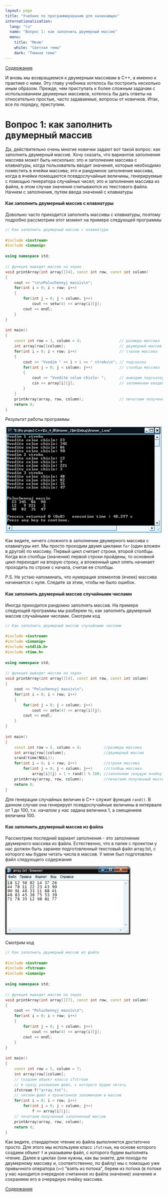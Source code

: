```yaml
---
layout: page
title: "Учебник по программированию для начинающих"
internationalization:
  lang: "ru"
  name: "Вопрос 1: как заполнить двумерный массив"
  menu:
    title: "Меню"
    white: "Светлая тема"
    dark: "Темная тема"
---
```


[Содержание](index.md)

И вновь мы возвращаемся к двумерным массивам в С++, а именно к практике с ними. Эту главу учебника хотелось бы построить несколько иным образом. Прежде, чем приступать к более сложным задачам с использованием двумерных массивов, хотелось бы дать ответы на относительно простые, часто задаваемые, вопросы от новичков. Итак, все по порядку, приступим.

# Вопрос 1: как заполнить двумерный массив
Да, действительно очень многие новички задают вот такой вопрос: как заполнить двумерный массив. Хочу сказать, что вариантов заполнения массива может быть несколько: это и заполнение массива с клавиатуры, когда пользователь вводит значения, которые необходимо поместить в ячейки массива; это и рандомное заполнение массива, когда в ячейки помещаются псевдослучайные величины, генерируемые с помощью генератора случайных чисел; это и заполнение массива из файла, в этом случае значения считываются из текстового файла. Начнем с заполнения, путем ввода значений с клавиатуры

#### Как заполнить двумерный массив с клавиатуры
Довольно часто приходится заполнять массивы с клавиатуры, поэтому подробно рассмотрим этот момент на примере следующей программы

```cpp
// Как заполнить двумерный массив с клавиатуры

#include <iostream>
#include <iomanip>

using namespace std;

// функция выводит массив на экран
void printArray(int array[][4], const int row, const int column)
{
    cout << "\n\nPoluchennyj massiv\n";
    for(int i = 0; i < row; i++)
    {
        for(int j = 0; j < column; j++)
            cout << setw(4) << array[i][j];
        cout << endl;
    }
}

int main()
{
    const int row = 3, column = 4;                 // размеры массива
    int array[row][column];                        // двумерный массив
    for(int i = 0; i < row; i++)                   // строки массива
    {
        cout << "Vvodim " << i + 1 << " stroku\n"; // подсказка
        for(int j = 0; j < column; j++)            // столбцы массива
        {
            cout << "Vvedite celoe chislo: ";      // выводим подсказку
            cin >> array[i][j];                    // запоминаем введенное значение
        }
    }
    printArray(array, row, column);                // печатаем полученный массив
    return 0;
}
```

Результат работы программы

![](images/15.3.1.png)

Как видите, ничего сложного в заполнении двумерного массива с клавиатуры нет. Мы просто проходим двумя циклами `for` (один вложен в другой) по массиву. Первый цикл считает строки, второй столбцы. Когда все столбцы (значения) первой строки пройдены, то основной цикл переходит на вторую строку, а вложенный цикл опять начинает проходить по строке с начала, считая ее столбцы.

P.S. Не устаю напоминать, что нумерация элементов (ячеек) массива начинается с нуля. Следите за этим, чтобы не было ошибок.

#### Как заполнить двумерный массив случайными числами
Иногда приходится рандомно заполнять массив. На примере следующей программы мы разберем то, как заполнять двумерный массив случайными числами. Смотрим код

```cpp
// Как заполнить двумерный массив случайными числами

#include <iostream>
#include <iomanip>
#include <stdlib.h>
#include <time.h>

using namespace std;

// функция выводит массив на экран
void printArray(int array[][4], const int row, const int column)
{
    cout << "Poluchennyj massiv\n";
    for(int i = 0; i < row; i++)
    {
        for(int j = 0; j < column; j++)
            cout << setw(4) << array[i][j];
        cout << endl;
    }
}

int main()
{
    const int row = 5, column = 4;          //размеры массива
    int array[row][column];                 //двумерный массив
    srand(time(NULL));
    for(int i = 0; i < row; i++)            //строки массива
        for(int j = 0; j < column; j++)     //столбцы массива
            array[i][j] = 1 + rand() % 100; //заполняем текущую ячейку
    printArray(array, row, column);         //печатаем полученный массив
    return 0;
}
```

Для генерации случайных величин в С++ служит функция `rand()`. В данном случае она генерирует псевдослучайные величины в интервале от 1 до 100, т.к. началом у нас задана величина 1, а смещением величина 100.

#### Как заполнить двумерный массив из файла
Рассмотрим последний вариант заполнения - это заполнение двумерного массива из файла. Естественно, что в папке с проектом у нас должен быть заранее подготовленный текстовый файл array.txt, с которого мы будем читать числа в массив. У меня был подготовлен файл следующего содержания

![](images/15.3.3.png)

Смотрим код

```cpp
// Как заполнить двумерный массив из файла

#include <iostream>
#include <fstream>
#include <iomanip>

using namespace std;

// функция выводит массив на экран
void printArray(int array[][7], const int row, const int column)
{
    cout << "Poluchennyj massiv\n";
    for(int i = 0; i < row; i++)
    {
        for(int j = 0; j < column; j++)
            cout << setw(4) << array[i][j];
        cout << endl;
    }
}

int main()
{
    const int row = 5, column = 7;
    int array[row][column];
    // создаем объект класса ifstream
    // и сразу указываем файл, с которого будем читать
    ifstream f("array.txt");
    // читаем файл и прочитанное запоминаем в массив
    for(int i = 0; i < row; i++)
        for(int j = 0; j < column; j++)
            f >> array[i][j];
    // печатаем полученный заполненный массив
    printArray(array, row, column);
    return 0;
}
```

Как видите, стандартное чтение из файла выполняется достаточно просто. Для этого мы используем класс `ifstream`, на основе которого создаем объект `f` и указываем файл, с которого будем выполнять чтение. Далее в циклах (они нужны, как вы знаете, для похода по двумерному массиву и, соответственно, по файлу) мы с помощью уже привычного оператора (`>>`) "взять из потока", берем из потока (в потоке у нас находится очередное считанное из файла значение) значение и сохраняем его в очередную ячейку массива.

[Содержание](index.md)

